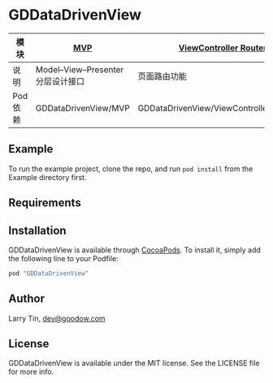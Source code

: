 # GDDataDrivenView

模块|[MVP](https://github.com/goodow/GDDataDrivenView/tree/master/GDDataDrivenView/Classes/MVP)|[ViewController Router](https://github.com/goodow/GDDataDrivenView/tree/master/GDDataDrivenView/Classes/ViewControllerPresenter)|[TableView/CollectionView Cell Template](https://github.com/goodow/GDDataDrivenView/tree/master/GDDataDrivenView/Classes/RenderPresenter)
---|---|---|---
说明|Model–View–Presenter 分层设计接口|页面路由功能|数据驱动的列表视图模板
Pod 依赖|GDDataDrivenView/MVP|GDDataDrivenView/ViewControllerPresenter|GDDataDrivenView/RenderPresenter

## Example

To run the example project, clone the repo, and run `pod install` from the Example directory first.

## Requirements

## Installation

GDDataDrivenView is available through [CocoaPods](http://cocoapods.org). To install
it, simply add the following line to your Podfile:

```ruby
pod "GDDataDrivenView"
```

## Author

Larry Tin, dev@goodow.com

## License

GDDataDrivenView is available under the MIT license. See the LICENSE file for more info.
